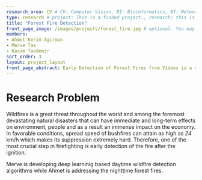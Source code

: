 ```yaml
---
research_area: CV # CV: Computer Vision, BI: Bioinformatics, NT: Network, ML: Machine Learning
type: research # project: This is a funded project., research: this is a research or thesis
title: "Forest Fire Detection"
front_page_image: /images/projects/forest_fire.jpg # optional. You may leave it blank 
members:
- Ahmet Kerim Agirman
- Merve Tas
- Kasim Tasdemir
sort_order: 3 
layout: project_layout
front_page_abstract: Early Detection of Forest Fires from Videos is a challanging problem. Merve and Ahmet are addressing this problem in their PhD researches.
---
```

# Research Problem
Wildfires is a great threat throughout the world and among the foremost devastating natural disasters that can have immediate and long-term effects on environment, people and as a result an immense impact on the economy. In favorable conditions, spread speed of bushfires can attain as high as *24* km/h which makes its suppression extremely hard.  Therefore, one of the most crucial step in firefighting is early detection of the fire after the ignition.

Merve is developing deep learninig based daytime wildfire detection algorithms while Ahmet is addressing the nighttime forest fires.
